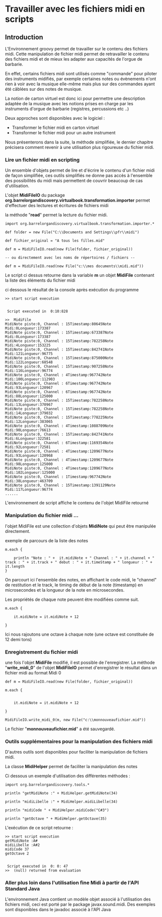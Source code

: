 Travailler avec les fichiers midi en scripts
============================================

Introduction
------------

L'Environnement groovy permet de travailler sur le contenu des fichiers midi. Cette manipulation de fichier midi permet de retravailler le contenu des fichiers midi et de mieux les adapter aux capacités de l'orgue de barbarie.

En effet, certains fichiers midi sont utilisés comme "commande" pour piloter des instruments midifiés, par exemple certaines notes ou évènements n'ont rien à voir avec la musique elle-même mais plus sur des commandes ayant été câblées sur des notes de musique.

La notion de carton virtuel est donc ici pour permettre une description adaptée de la musique avec les notions prises en charge par les instruments d'orgue de barbarie (registres, percussions etc ..)

Deux approches sont disponibles avec le logiciel :

-   Transformer le fichier midi en carton virtuel
-   Transformer le fichier midi pour un autre instrument

Nous présenterons dans la suite, la méthode simplifiée, le dernier chapitre précisera comment revenir à une utilisation plus rigoureuse du fichier midi.

### Lire un fichier midi en scripting

Un ensemble d'objets permet de lire et d'écrire le contenu d'un fichier midi de façon simplifiée, ces outils simplifiés ne donne pas accès à l'ensemble des possibilités du midi mais permettent de couvrir beaucoup de cas d'utilisation.

L'objet **MidiFileIO** du package **org.barrelorgandiscovery.virtualbook.transformation.importer** permet d'effectuer des lectures et écritures de fichiers midi

la méthode "**read**" permet la lecture du fichier midi.

    import org.barrelorgandiscovery.virtualbook.transformation.importer.*

    def folder = new File("C:\\Documents and Settings\\pfr\\midi")

    def fichier_original = "A tous les filles.mid"

    def m = MidiFileIO.read(new File(folder, fichier_original))

    -- ou directement avec les noms de répertoires / fichiers --

    def m = MidiFileIO.read(new File("c:\\mes documents\\midi.mid"))

Le script ci dessus retourne dans la variable **m** un objet **MidiFile** contenant la liste des éléments du fichier midi

ci dessous le résultat de la console après exécution du programme

     
    >> start script execution
     

     Script executed in  0:10:828 

    >>  MidiFile 
    MidiNote piste:0, Channel : 15Timestamp:80645Note Midi:0Longueur:173387
    MidiNote piste:0, Channel : 15Timestamp:673387Note Midi:0Longueur:173387
    MidiNote piste:0, Channel : 15Timestamp:782258Note Midi:4Longueur:153225
    MidiNote piste:0, Channel : 15Timestamp:842741Note Midi:121Longueur:96775
    MidiNote piste:0, Channel : 15Timestamp:875000Note Midi:122Longueur:68548
    MidiNote piste:0, Channel : 15Timestamp:907258Note Midi:116Longueur:96774
    MidiNote piste:0, Channel : 4Timestamp:967742Note Midi:100Longueur:112903
    MidiNote piste:0, Channel : 6Timestamp:967742Note Midi:93Longueur:120967
    MidiNote piste:0, Channel : 6Timestamp:967742Note Midi:88Longueur:125000
    MidiNote piste:0, Channel : 15Timestamp:782258Note Midi:13Longueur:370967
    MidiNote piste:0, Channel : 15Timestamp:782258Note Midi:14Longueur:379032
    MidiNote piste:0, Channel : 15Timestamp:778225Note Midi:12Longueur:383065
    MidiNote piste:0, Channel : 4Timestamp:1088709Note Midi:90Longueur:76613
    MidiNote piste:0, Channel : 15Timestamp:842741Note Midi:6Longueur:322581
    MidiNote piste:0, Channel : 6Timestamp:1169354Note Midi:92Longueur:72581
    MidiNote piste:0, Channel : 4Timestamp:1209677Note Midi:93Longueur:120968
    MidiNote piste:0, Channel : 4Timestamp:1209677Note Midi:98Longueur:125000
    MidiNote piste:0, Channel : 4Timestamp:1209677Note Midi:102Longueur:125000
    MidiNote piste:0, Channel : 1Timestamp:967742Note Midi:38Longueur:463709
    MidiNote piste:0, Channel : 15Timestamp:1391129Note Midi:117Longueur:96774
    ......

L'environnement de script affiche le contenu de l'objet MidiFile retourné

### Manipulation du fichier midi ...

l'objet MidiFile est une collection d'objets **MidiNote** qui peut être manipulée directement.

exemple de parcours de la liste des notes



    m.each { 

        println "Note : " +  it.midiNote + " Channel : " + it.channel + " track : " + it.track + " debut : " + it.timeStamp + " longueur : " + it.length
    }

On parcourt ici l'ensemble des notes, en affichant le code midi, le "channel" de restitution et le track, le timing de début de la note (timestamp) en microsecondes et la longueur de la note en microsecondes.

Les propriétés de chaque note peuvent être modifiées comme suit.

    m.each { 

        it.midiNote = it.midiNote + 12    

    }

Ici nous rajoutons une octave à chaque note (une octave est constituée de 12 demi tons)

### Enregistrement du fichier midi

une fois l'objet **MidiFile** modifié, il est possible de l'enregistrer. La méthode "**write\_midi\_0**" de l'objet **MidiFileIO** permet d'enregistrer le résultat dans un fichier midi au format Midi 0

    def m = MidiFileIO.read(new File(folder, fichier_original))

    m.each { 


        it.midiNote = it.midiNote + 12    

    }

    MidiFileIO.write_midi_0(m, new File("c:\\monnouveaufichier.mid"))

Le fichier "**monnouveaufichier.mid**" a été sauvegardé.

### Outils supplémentaires pour la manipulation des fichiers midi

D'autres outils sont disponibles pour faciliter la manipulation de fichiers midi.

La classe **MidiHelper** permet de faciliter la manipulation des notes

Ci dessous un exemple d'utilisation des différentes méthodes :


    import org.barrelorgandiscovery.tools.*

    println "getMidiNote :" + MidiHelper.getMidiNote(34)

    println "midiLibelle :" + MidiHelper.midiLibelle(34)

    println "midiCode " + MidiHelper.midiCode("C#3")

    println "getOctave " + MidiHelper.getOctave(35)


L'exécution de ce script retourne :

    >> start script execution
    getMidiNote :A#
    midiLibelle :A#2
    midiCode 37
    getOctave 2
     

     Script executed in  0: 0: 47
    >>  (null) returned from evaluation

### Aller plus loin dans l'utilisation fine Midi à partir de l'API Standard Java

L'environnement Java contient un modèle objet associé à l'utilisation des fichiers midi, ceci est porté par le package javax.sound.midi. Des exemples sont disponibles dans le javadoc associé à l'API Java
